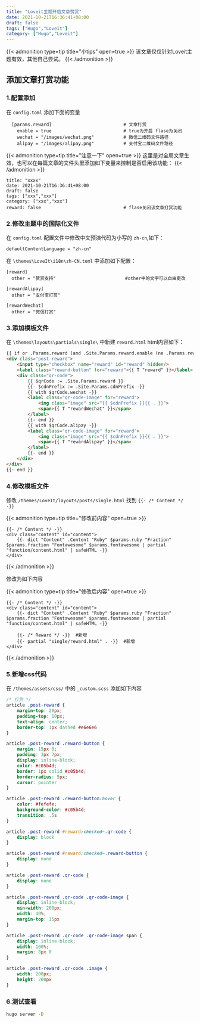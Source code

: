 ```yaml
---
title: "Loveit主题开启文章赞赏"
date: 2021-10-21T16:36:41+08:00 
draft: false 
tags: ["Hugo","Loveit"]
category: ["Hugo","Loveit"]
---
```


{{< admonition type=tip title="小tips" open=true >}} 
该文章仅仅针对Loveit主题有效，其他自己尝试。 
{{< /admonition >}}

## 添加文章打赏功能

### 1.配置添加

在 `config.toml` 添加下面的变量

```code
  [params.reward]                           # 文章打赏
    enable = true                           # true为开启 flase为关闭
    wechat = "/images/wechat.png"           # 微信二维码文件路径
    alipay = "/images/alipay.png"           # 支付宝二维码文件路径
```

{{< admonition type=tip title="注意一下" open=true >}} 
这里是对全局文章生效，也可以在每篇文章的文件头里添加如下变量来控制是否启用该功能：
{{< /admonition >}}

```
title: "xxxx"
date: 2021-10-21T16:36:41+08:00 
draft: false 
tags: ["xxx","xxx"]
category: ["xxx","xxx"]
reward: false                               # flase关闭该文章打赏功能
```


### 2.修改主题中的国际化文件
在 `config.toml` 配置文件中修改中文预演代码为小写的 `zh-cn`,如下：
```
defaultContentLanguage = "zh-cn"
```

在 `\themes\LoveIt\i18n\zh-CN.toml` 中添加如下配置：

```
[reward]
  other = "赞赏支持"                          #other中的文字可以自由更改

[rewardAlipay]
  other = "支付宝打赏"

[rewardWechat]
  other = "微信打赏"
```

### 3.添加模板文件
在 `\themes\layouts\partials\single\` 中新建 `reward.html` html内容如下：

```html
{{ if or .Params.reward (and .Site.Params.reward.enable (ne .Params.reward false)) -}}
<div class="post-reward">
    <input type="checkbox" name="reward" id="reward" hidden/>
    <label class="reward-button" for="reward">{{ T "reward" }}</label>
    <div class="qr-code">
        {{ $qrCode := .Site.Params.reward }}
        {{- $cdnPrefix := .Site.Params.cdnPrefix -}}
        {{ with $qrCode.wechat -}}
        <label class="qr-code-image" for="reward">
            <img class="image" src="{{ $cdnPrefix }}{{ . }}">
            <span>{{ T "rewardWechat" }}</span>
        </label>
        {{- end }}
        {{ with $qrCode.alipay -}}
        <label class="qr-code-image" for="reward">
            <img class="image" src="{{ $cdnPrefix }}{{ . }}">
            <span>{{ T "rewardAlipay" }}</span>
        </label>
        {{- end }}
    </div>
</div>
{{- end }}
```


### 4.修改模板文件
修改 `/themes/LoveIt/layouts/posts/single.html` 找到  `{{- /* Content */ -}}`

{{< admonition type=tip title="修改前内容" open=true >}} 
```
{{- /* Content */ -}}
<div class="content" id="content">
    {{- dict "Content" .Content "Ruby" $params.ruby "Fraction" $params.fraction "Fontawesome" $params.fontawesome | partial "function/content.html" | safeHTML -}}
</div>

```
{{< /admonition >}}

修改为如下内容

{{< admonition type=tip title="修改后内容" open=true >}} 
```
{{- /* Content */ -}}
<div class="content" id="content">
    {{- dict "Content" .Content "Ruby" $params.ruby "Fraction" $params.fraction "Fontawesome" $params.fontawesome | partial "function/content.html" | safeHTML -}}

	{{- /* Reward */ -}}  #新增 
	{{- partial "single/reward.html" . -}}  #新增
</div>

```
{{< /admonition >}}


### 5.新增css代码

在 `/themes/assets/css/` 中的 `_custom.scss` 添加如下内容
```css
/* 打赏 */
article .post-reward {
    margin-top: 20px;
    padding-top: 10px;
    text-align: center;
    border-top: 1px dashed #e6e6e6
}

article .post-reward .reward-button {
    margin: 15px 0;
    padding: 3px 7px;
    display: inline-block;
    color: #c05b4d;
    border: 1px solid #c05b4d;
    border-radius: 5px;
    cursor: pointer
}

article .post-reward .reward-button:hover {
    color: #fefefe;
    background-color: #c05b4d;
    transition: .5s
}

article .post-reward #reward:checked~.qr-code {
    display: block
}

article .post-reward #reward:checked~.reward-button {
    display: none
}

article .post-reward .qr-code {
    display: none
}

article .post-reward .qr-code .qr-code-image {
    display: inline-block;
    min-width: 200px;
    width: 40%;
    margin-top: 15px
}

article .post-reward .qr-code .qr-code-image span {
    display: inline-block;
    width: 100%;
    margin: 8px 0
}

article .post-reward .qr-code .image {
    width: 200px;
    height: 200px
}
```

### 6.测试查看
```bash
hugo server -D
```





